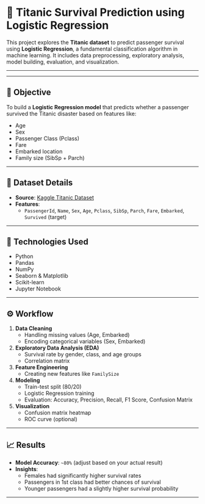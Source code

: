 # 🚢 Titanic Survival Prediction using Logistic Regression

This project explores the **Titanic dataset** to predict passenger survival using **Logistic Regression**, a fundamental classification algorithm in machine learning. It includes data preprocessing, exploratory analysis, model building, evaluation, and visualization.

---


---

## 🎯 Objective

To build a **Logistic Regression model** that predicts whether a passenger survived the Titanic disaster based on features like:
- Age
- Sex
- Passenger Class (Pclass)
- Fare
- Embarked location
- Family size (SibSp + Parch)

---

## 🧾 Dataset Details

- **Source**: [Kaggle Titanic Dataset](https://www.kaggle.com/c/titanic/data)
- **Features**:
  - `PassengerId`, `Name`, `Sex`, `Age`, `Pclass`, `SibSp`, `Parch`, `Fare`, `Embarked`, `Survived` (target)

---

## 🧪 Technologies Used

- Python
- Pandas
- NumPy
- Seaborn & Matplotlib
- Scikit-learn
- Jupyter Notebook

---

## ⚙️ Workflow

1. **Data Cleaning**
   - Handling missing values (Age, Embarked)
   - Encoding categorical variables (Sex, Embarked)
2. **Exploratory Data Analysis (EDA)**
   - Survival rate by gender, class, and age groups
   - Correlation matrix
3. **Feature Engineering**
   - Creating new features like `FamilySize`
4. **Modeling**
   - Train-test split (80/20)
   - Logistic Regression training
   - Evaluation: Accuracy, Precision, Recall, F1 Score, Confusion Matrix
5. **Visualization**
   - Confusion matrix heatmap
   - ROC curve (optional)

---

## 📈 Results

- **Model Accuracy**: `~80%` (adjust based on your actual result)
- **Insights**:
  - Females had significantly higher survival rates
  - Passengers in 1st class had better chances of survival
  - Younger passengers had a slightly higher survival probability

---





